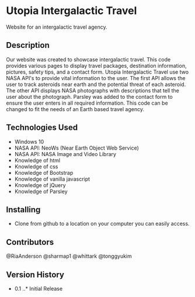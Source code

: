 # Utopia Intergalactic Travel
Website for an intergalactic travel agency.
 
## Description
Our website was created to showcase intergalactic travel. This code provides various pages to display travel packages, destination information, pictures, safety tips, and a contact form. Utopia Intergalactic Travel use two NASA API's to provide vital information to the user. The first API allows the user to track asteroids near earth and the potential threat of each asteroid. The other API displays NASA photographs with descriptions that tell the user about the photograph. Parsley was added to the contact form to ensure the user enters in all required information. This code can be changed to fit the needs of an Earth based travel agency. 
 
## Technologies Used
* Windows 10
* NASA API: NeoWs (Near Earth Object Web Service) 
* NASA API: NASA Image and Video Library
* Knowledge of html
* Knowledge of css
* Knowledge of Bootstrap
* Knowledge of vanilla javascript
* Knowledge of jQuery
* Knowledge of Parsley
 
## Installing
* Clone from github to a location on your computer you can easily access.
 
## Contributors
@RiaAnderson
@sharmap1
@whittark
@tonggyukim
 
## Version History
* 0.1
..* Initial Release
